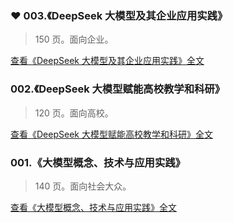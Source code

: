 ### ❤ 003.《DeepSeek 大模型及其企业应用实践》

> 150 页。面向企业。

[查看《DeepSeek 大模型及其企业应用实践》全文](//deepseek.ddup.in/docs/DeepSeek大模型及其企业应用实践.pdf)

### 002.《DeepSeek 大模型赋能高校教学和科研》

> 120 页。面向高校。

[查看《DeepSeek 大模型赋能高校教学和科研》全文](//deepseek.ddup.in/docs/DeepSeek大模型赋能高校教学和科研.pdf)

### 001.《大模型概念、技术与应用实践》

> 140 页。面向社会大众。

[查看《大模型概念、技术与应用实践》全文](//deepseek.ddup.in/docs/大模型概念、技术与应用实践.pdf)
